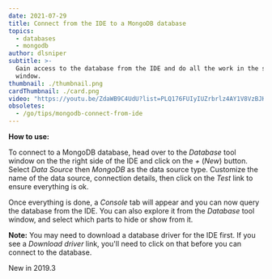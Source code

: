```yaml
---
date: 2021-07-29
title: Connect from the IDE to a MongoDB database
topics:
  - databases
  - mongodb
author: dlsniper
subtitle: >-
  Gain access to the database from the IDE and do all the work in the same
  window.
thumbnail: ./thumbnail.png
cardThumbnail: ./card.png
video: "https://youtu.be/ZdaWB9C4UdU?list=PLQ176FUIyIUZrbrlz4AY1V8VzBJKZyVlW"
obsoletes:
  - /go/tips/mongodb-connect-from-ide
---
```


**How to use:**

To connect to a MongoDB database, head over to the _Database_ tool window on the the right side of the IDE and click on the _+_ (_New_) button. Select _Data Source_ then _MongoDB_ as the data source type. Customize the name of the data source, connection details, then click on the _Test_ link to ensure everything is ok.

Once everything is done, a _Console_ tab will appear and you can now query the database from the IDE. You can also explore it from the _Database_ tool window, and select which parts to hide or show from it.

**Note:** You may need to download a database driver for the IDE first. If you see a _Download driver_ link, you'll need to click on that before you can connect to the database.

<span class="tag is-rounded">New in 2019.3</span>
